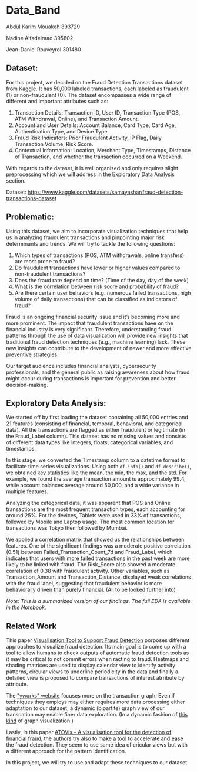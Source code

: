 # Data_Band

Abdul Karim Mouakeh 393729

Nadine Alfadelraad 395802

Jean-Daniel Rouveyrol 301480


## Dataset:

For this project, we decided on the Fraud Detection Transactions dataset from Kaggle. It has 50,000 labeled transactions, each labeled as fraudulent (1) or non-fraudulent (0). The dataset encompasses a wide range of different and important attributes such as:

1. Transaction Details: Transaction ID, User ID, Transaction Type (POS, ATM Withdrawal, Online), and Transaction Amount.
2. Account and User Details: Account Balance, Card Type, Card Age, Authentication Type, and Device Type.
3. Fraud Risk Indicators: Prior Fraudulent Activity, IP Flag, Daily Transaction Volume, Risk Score.
4. Contextual Information: Location, Merchant Type, Timestamps, Distance of Transaction, and whether the transaction occurred on a Weekend.

With regards to the dataset, it is well organized and only requires slight preprocessing which we will address in the Exploratory Data Analysis section.

Dataset: https://www.kaggle.com/datasets/samayashar/fraud-detection-transactions-dataset

## Problematic:

Using this dataset, we aim to incorporate visualization techniques that help us in analyzing fraudulent transactions and pinpointing major risk determinants and trends. We will try to tackle the following questions:

1. Which types of transactions (POS, ATM withdrawals, online transfers) are most prone to fraud?
2. Do fraudulent transactions have lower or higher values compared to non-fraudulent transactions?
3. Does the fraud rate depend on time? (Time of the day, day of the week)
4. What is the correlation between risk score and probability of fraud?
5. Are there certain user behaviors (e.g. numerous failed transactions, high volume of daily transactions) that can be classified as indicators of fraud?

Fraud is an ongoing financial security issue and it’s becoming more and more prominent. The impact that fraudulent transactions have on the financial industry is very significant. Therefore, understanding fraud patterns through the use of data visualization will provide new insights that traditional fraud detection techniques (e.g., machine learning) lack. These new insights can contribute to the development of newer and more effective preventive strategies.

Our target audience includes financial analysts, cybersecurity professionals, and the general public as raising awareness about how fraud might occur during transactions is important for prevention and better decision-making.

## Exploratory Data Analysis:

We started off by first loading the dataset containing all 50,000 entries and 21 features (consisting of financial, temporal, behavioral, and categorical data). All the transactions are flagged as either fraudulent or legitimate (in the Fraud_Label column). This dataset has no missing values and consists of different data types like integers, floats, categorical variables, and timestamps.

In this stage, we converted the Timestamp column to a datetime format to facilitate time series visualizations. Using both `df.info()` and `df.describe()`, we obtained key statistics like the mean, the min, the max, and the std. For example, we found the average transaction amount is approximately 99.4, while account balances average around 50,000, and a wide variance in multiple features.

Analyzing the categorical data, it was apparent that POS and Online transactions are the most frequent transaction types, each accounting for around 25%. For the devices, Tablets were used in 33% of transactions, followed by Mobile and Laptop usage. The most common location for transactions was Tokyo then followed by Mumbai.

We applied a correlation matrix that showed us the relationships between features. One of the significant findings was a moderate positive correlation (0.51) between Failed_Transaction_Count_7d and Fraud_Label, which indicates that users with more failed transactions in the past week are more likely to be linked with fraud. The Risk_Score also showed a moderate correlation of 0.38 with fraudulent activity. Other variables, such as Transaction_Amount and Transaction_Distance, displayed weak correlations with the fraud label, suggesting that fraudulent behavior is more behaviorally driven than purely financial. (All to be looked further into)

*Note: This is a summarized version of our findings. The full EDA is available in the Notebook.*

## Related Work

This paper [Visualisation Tool to Support Fraud Detection](https://cdv.dei.uc.pt/wp-content/uploads/2021/09/silva2021fraud.pdf) porposes different approaches to visualize fraud detection. Its main goal is to come up with a tool to allow humans to check outputs of automatic fraud detection tools as it may be critical to not commit errors when racting to fraud. Heatmaps and shading matrices are used to display calendar view to identify activity patterns, circular views to underline periodicity in the data and finally a detailed view is proposed to compare transactions of interest atrribute by attribute.

The ["yworks" website](https://www.yworks.com/pages/fraud-detection-through-visualization) focuses more on the transaction graph. Even if techniques they employs may either requires more data processing either adaptation to our dataset, a dynamic (bipartite) graph view of our transcation may enable finer data exploration. (In a dynamic fashion of [this kind](https://www.researchgate.net/figure/Bipartite-graphs-for-MNP-bacteria-interrelationships-at-a-class-and-b-phylum_fig2_282241955) of graph visualization.)

Lastly, in this paper [ATOVis – A visualisation tool for the detection of financial fraud]([https://cambridge-intelligence.com/mobile-money-fraud/](https://journals.sagepub.com/doi/10.1177/14738716221098074?icid=int.sj-abstract.similar-articles.9)), the authors try also to make a tool to accelerate and ease the fraud detection. They seem to use same idea of cricular views but with a different approach for the pattern identification.

In this project, we will try to use and adapt these techniques to our dataset. 
